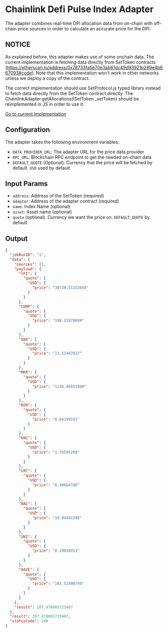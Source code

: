 # Chainlink Defi Pulse Index Adapter

The adapter combines real-time DPI allocation data from on-chain with off-chain price sources in order to calculate an accurate price for the DPI.
## NOTICE

As explained before, this adapter makes use of some onchain data. The current implementation is fetching data directly from SetToken contracts (https://etherscan.io/address/0x78733fa5e70e3ab61dc49d93921b289e4b667093#code). Note that this implementation won't work in other networks unless we deploy a copy of the contract.

The correct implementation should use SetProtocol.js typed library instead to fetch data directly from the SetToken contract directly. 
The ChainlinkAdapter.getAllocations(ISetToken _setToken) should be reimplemented in JS in order to use it.

[Go to current Implementation](./src/index-allocations/index.ts)

## Configuration

The adapter takes the following environment variables:

- `DATA_PROVIDER_URL`: The adapter URL for the price data provider
- `RPC_URL`: Blockchain RPC endpoint to get the needed on-chain data
- `DEFAULT_QUOTE` (Optional): Currency that the price will be fetched by default. `USD` used by default

## Input Params

- `address`: Address of the SetToken (required)
- `adapter`: Address of the adapter contract (required)
- `name`: Index Name (optional)
- `asset`: Asset name (optional)
- `quote` (optional). Currency we want the price on. `DEFAULT_QUOTE` by default

## Output
```json
{
  "jobRunID": "1",
  "data": {
    "sources": [],
    "payload": {
      "YFI": {
        "quote": {
          "USD": {
            "price": "30728.51152684"
          }
        }
      },
      "COMP": {
        "quote": {
          "USD": {
            "price": "198.21970609"
          }
        }
      },
      "SNX": {
        "quote": {
          "USD": {
            "price": "13.51407837"
          }
        }
      },
      "MKR": {
        "quote": {
          "USD": {
            "price": "1226.46551940"
          }
        }
      },
      "REN": {
        "quote": {
          "USD": {
            "price": "0.64199191"
          }
        }
      },
      "KNC": {
        "quote": {
          "USD": {
            "price": "1.35595208"
          }
        }
      },
      "LRC": {
        "quote": {
          "USD": {
            "price": "0.38664748"
          }
        }
      },
      "BAL": {
        "quote": {
          "USD": {
            "price": "19.04491399"
          }
        }
      },
      "UNI": {
        "quote": {
          "USD": {
            "price": "8.19034913"
          }
        }
      },
      "AAVE": {
        "quote": {
          "USD": {
            "price": "183.52498799"
          }
        }
      }
    },
    "result": 207.478005723407
  },
  "result": 207.478005723407,
  "statusCode": 200
}
```

